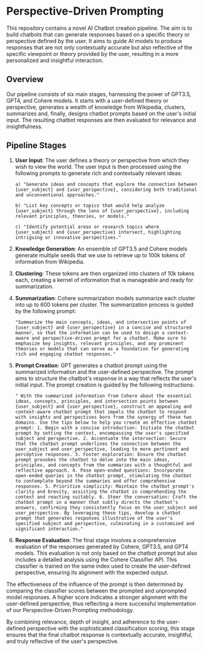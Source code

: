 # Perspective-Driven Prompting

This repository contains a novel AI Chatbot creation pipeline. The aim is to
build chatbots that can generate responses based on a specific theory or
perspective defined by the user. It aims to guide AI models to produce responses
that are not only contextually accurate but also reflective of the specific
viewpoint or theory provided by the user, resulting in a more personalized and
insightful interaction.

## Overview

Our pipeline consists of six main stages, harnessing the power of GPT3.5, GPT4,
and Cohere models. It starts with a user-defined theory or perspective,
generates a wealth of knowledge from Wikipedia, clusters, summarizes and,
finally, designs chatbot prompts based on the user's initial input. The
resulting chatbot responses are then evaluated for relevance and insightfulness.

## Pipeline Stages

1. **User Input**: The user defines a theory or perspective from which they wish
   to view the world. The user input is then processed using the following
   prompts to generate rich and contextually relevant ideas:

   ```
   a) "Generate ideas and concepts that explore the connection between {user_subject} and {user_perspective}, considering both traditional and unconventional approaches."
   ```

   ```
   b) "List key concepts or topics that would help analyze {user_subject} through the lens of {user_perspective}, including relevant principles, theories, or models."
   ```

   ```
   c) "Identify potential areas or research topics where {user_subject} and {user_perspective} intersect, highlighting intriguing or innovative perspectives."

   ```

2. **Knowledge Generation**: An ensemble of GPT3.5 and Cohere models generate
   multiple seeds that we use to retrieve up to 100k tokens of information from
   Wikipedia.

3. **Clustering**: These tokens are then organized into clusters of 10k tokens
   each, creating a kernel of information that is manageable and ready for
   summarization.

4. **Summarization**: Cohere summarization models summarize each cluster into up
   to 600 tokens per cluster. The summarization process is guided by the
   following prompt:

   ```
   "Summarize the main concepts, ideas, and intersection points of {user_subject} and {user_perspective} in a concise and structured manner, so that the information can be used to design a context-aware and perspective-driven prompt for a chatbot. Make sure to emphasize key insights, relevant principles, and any prominent theories or models that can serve as a foundation for generating rich and engaging chatbot responses."

   ```

5. **Prompt Creation**: GPT generates a chatbot prompt using the summarized
   information and the user-defined perspective. The prompt aims to structure
   the chatbot's response in a way that reflects the user's initial input. The
   prompt creation is guided by the following instructions:

   ```
   " With the summarized information from Cohere about the essential ideas, concepts, principles, and intersection points between {user_subject} and {user_perspective}, construct an appealing and context-aware chatbot prompt that impels the chatbot to respond with insights and perspectives born from the synergy of these two domains. Use the tips below to help you create an effective chatbot prompt: 1. Begin with a concise introduction: Initiate the chatbot prompt by setting the context, encompassing the user's specified subject and perspective. 2. Accentuate the intersection: Secure that the chatbot prompt underlines the connection between the user_subject and user_perspective, leading to more pertinent and perceptive responses. 3. Foster exploration: Ensure the chatbot prompt provokes the chatbot to delve into the main ideas, principles, and concepts from the summaries with a thoughtful and reflective approach. 4. Pose open-ended questions: Incorporate open-ended queries in the chatbot prompt, stimulating the chatbot to contemplate beyond the summaries and offer comprehensive responses. 5. Prioritize simplicity: Maintain the chatbot prompt's clarity and brevity, assisting the chatbot in comprehending the context and reacting suitably. 6. Steer the conversation: Craft the chatbot prompt in a manner that subtly directs the chatbot's answers, confirming they consistently focus on the user_subject and user_perspective. By leveraging these tips, develop a chatbot prompt that generates responses illustrative of the user's specified subject and perspective, culminating in a customized and significant interaction."

   ```

6. **Response Evaluation**: The final stage involves a comprehensive evaluation
   of the responses generated by Cohere, GPT3.5, and GPT4 models. This
   evaluation is not only based on the chatbot prompt but also includes a
   detailed analysis using the Cohere Classifier API. This classifier is trained
   on the same index used to create the user-defined perspective, ensuring its
   alignment with the expected output.

The effectiveness of the influence of the prompt is then determined by comparing
the classifier scores between the prompted and unprompted model responses. A
higher score indicates a stronger alignment with the user-defined perspective,
thus reflecting a more successful implementation of our Perspective-Driven
Prompting methodology.

By combining relevance, depth of insight, and adherence to the user-defined
perspective with the sophisticated classification scoring, this stage ensures
that the final chatbot response is contextually accurate, insightful, and truly
reflective of the user's perspective.
